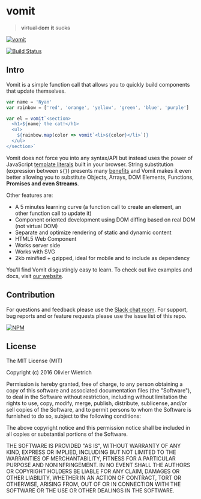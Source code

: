 # vomit
 > **v**~~irtual d~~**om it** ~~sucks~~

[![vomit](http://static.tumblr.com/67e9d19760f9ab511ea7142b267a0840/etrtigr/zohmqv4pn/tumblr_static_unicornpuke.jpg)](http://requirebin.com/?gist=df0d460eb9506d5e8a17b3f33141b30b)

[![Build Status](https://travis-ci.com/bredele/vomit.svg?token=Y4CxXGeQJuzFDfs59QPR&branch=master)](https://travis-ci.com/bredele/vomit)

## Intro

Vomit is a simple function call that allows you to quickly build components that update themselves.

```js
var name = 'Nyan'
var rainbow = ['red', 'orange', 'yellow', 'green', 'blue', 'purple']

var el = vomit`<section>
  <h1>${name} the cat!</h1>
  <ul>
    ${rainbow.map(color => vomit`<li>${color}</li>`)}
  </ul>
</section>`
```

Vomit does not force you into any syntax/API but instead uses the power of JavaScript [template literals](https://developers.google.com/web/updates/2015/01/ES6-Template-Strings) built in your browser. String substitution (expression between `${}`) presents many [benefits](https://developers.google.com/web/updates/2015/01/ES6-Template-Strings) and Vomit makes it even better allowing you to substitute Objects, Arrays, DOM Elements, Functions, **Promises and even Streams**.

Other features are:
- A 5 minutes learning curve (a function call to create an element, an other function call to update it)
- Component oriented development using DOM diffing based on real DOM (not virtual DOM)
- Separate and optimize rendering of static and dynamic content
- HTML5 Web Component
- Works server side
- Works with SVG
- 2kb minified + gzipped, ideal for mobile and to include as dependency

You'll find Vomit disgustingly easy to learn. To check out live examples and docs, visit [our website](http://bredele.github.io/vomit).

## Contribution

For questions and feedback please use the [Slack chat room](). For support, bug reports and or feature requests please use the issue list of this repo.

[![NPM](https://nodei.co/npm/vomit.png)](https://nodei.co/npm/vomit/)

## License

The MIT License (MIT)

Copyright (c) 2016 Olivier Wietrich

Permission is hereby granted, free of charge, to any person obtaining a copy
of this software and associated documentation files (the "Software"), to deal
in the Software without restriction, including without limitation the rights
to use, copy, modify, merge, publish, distribute, sublicense, and/or sell
copies of the Software, and to permit persons to whom the Software is
furnished to do so, subject to the following conditions:

The above copyright notice and this permission notice shall be included in all
copies or substantial portions of the Software.

THE SOFTWARE IS PROVIDED "AS IS", WITHOUT WARRANTY OF ANY KIND, EXPRESS OR
IMPLIED, INCLUDING BUT NOT LIMITED TO THE WARRANTIES OF MERCHANTABILITY,
FITNESS FOR A PARTICULAR PURPOSE AND NONINFRINGEMENT. IN NO EVENT SHALL THE
AUTHORS OR COPYRIGHT HOLDERS BE LIABLE FOR ANY CLAIM, DAMAGES OR OTHER
LIABILITY, WHETHER IN AN ACTION OF CONTRACT, TORT OR OTHERWISE, ARISING FROM,
OUT OF OR IN CONNECTION WITH THE SOFTWARE OR THE USE OR OTHER DEALINGS IN THE
SOFTWARE.
